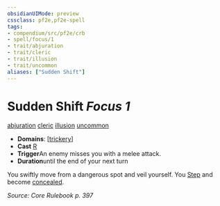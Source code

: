 ```yaml
---
obsidianUIMode: preview
cssclass: pf2e,pf2e-spell
tags:
- compendium/src/pf2e/crb
- spell/focus/1
- trait/abjuration
- trait/cleric
- trait/illusion
- trait/uncommon
aliases: ["Sudden Shift"]
---
```

# Sudden Shift *Focus 1*   
[abjuration](/rules/traits/abjuration.md)  [cleric](/rules/traits/cleric.md)  [illusion](/rules/traits/illusion.md)  [uncommon](/rules/traits/uncommon.md)  

- **Domains**: [[trickery](/compendium/setting/domains.md#Trickery)]
- **Cast** [R](/rules/core-rulebook/chapter-9-playing-the-game.md#Actions "Reaction") 
- **Trigger**An enemy misses you with a melee attack.
- **Duration**until the end of your next turn

You swiftly move from a dangerous spot and veil yourself. You [Step](/rules/actions/step.md) and become [concealed](/rules/conditions.md#Concealed).

*Source: Core Rulebook p. 397*